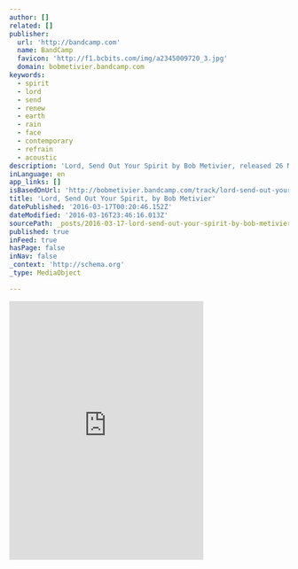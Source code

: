 ```yaml
---
author: []
related: []
publisher:
  url: 'http://bandcamp.com'
  name: BandCamp
  favicon: 'http://f1.bcbits.com/img/a2345009720_3.jpg'
  domain: bobmetivier.bandcamp.com
keywords:
  - spirit
  - lord
  - send
  - renew
  - earth
  - rain
  - face
  - contemporary
  - refrain
  - acoustic
description: 'Lord, Send Out Your Spirit by Bob Metivier, released 26 March 2015 Lord, Send Out Your Spirit You gather the rain In far reaches of the heavens You take wild rivers to tame As they wander through the mountains All the world and its seed Taste the waters You created'
inLanguage: en
app_links: []
isBasedOnUrl: 'http://bobmetivier.bandcamp.com/track/lord-send-out-your-spirit'
title: 'Lord, Send Out Your Spirit, by Bob Metivier'
datePublished: '2016-03-17T00:20:46.152Z'
dateModified: '2016-03-16T23:46:16.013Z'
sourcePath: _posts/2016-03-17-lord-send-out-your-spirit-by-bob-metivier.md
published: true
inFeed: true
hasPage: false
inNav: false
_context: 'http://schema.org'
_type: MediaObject

---
```

<iframe src="http://cdn.embedly.com/widgets/media.html?src=https%3A%2F%2Fbandcamp.com%2FEmbeddedPlayer%2Fv%3D2%2Ftrack%3D4204628787%2Fsize%3Dlarge%2Flinkcol%3D0084B4%2Fnotracklist%3Dtrue%2Ftwittercard%3Dtrue%2F&amp;url=http%3A%2F%2Fbobmetivier.bandcamp.com%2Ftrack%2Flord-send-out-your-spirit&amp;image=http%3A%2F%2Ff1.bcbits.com%2Fimg%2Fa2345009720_5.jpg&amp;key=b7d04c9b404c499eba89ee7072e1c4f7&amp;type=text%2Fhtml&amp;schema=bandcamp" width="350" height="467" scrolling="no" frameborder="0" allowfullscreen="allowfullscreen" style=""></iframe>